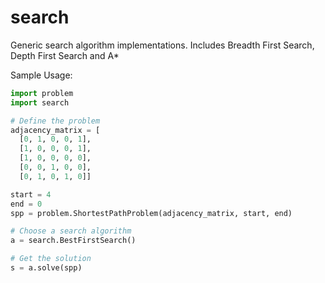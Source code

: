 # search
Generic search algorithm implementations. Includes Breadth First Search, Depth First Search and A*

Sample Usage:

```python
import problem
import search

# Define the problem
adjacency_matrix = [
  [0, 1, 0, 0, 1],
  [1, 0, 0, 0, 1],
  [1, 0, 0, 0, 0],
  [0, 0, 1, 0, 0],
  [0, 1, 0, 1, 0]]

start = 4
end = 0
spp = problem.ShortestPathProblem(adjacency_matrix, start, end)

# Choose a search algorithm
a = search.BestFirstSearch()

# Get the solution
s = a.solve(spp)
```
